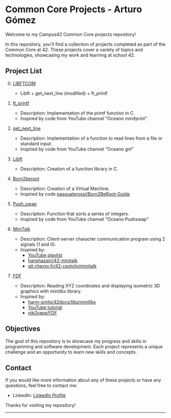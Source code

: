 # Common Core Projects - Arturo Gómez

Welcome to my Campus42 Common Core projects repository!

In this repository, you'll find a collection of projects completed as part of the Common Core at 42. These projects cover a variety of topics and technologies, showcasing my work and learning at school 42.

## Project List
0. [LIBFTCOM](https://github.com/agomez-m/42cursus/tree/main/LIBFTCOM)
   - Libft + get_next_line (modified) + ft_printf 

1. [ft_printf](https://github.com/agomez-m/42cursus/tree/main/ft_printf)
   - Description: Implementation of the printf function in C.
   - Inspired by code from YouTube channel "Oceano minifprint"

2. [get_next_line](https://github.com/agomez-m/42cursus/tree/main/getnextline)
   - Description: Implementation of a function to read lines from a file or standard input.
   - Inspired by code from YouTube channel "Oceano gnl"

3. [Libft](https://github.com/agomez-m/42cursus/tree/main/Libft)
   - Description: Creation of a function library in C.

4. [Born2beroot](https://github.com/agomez-m/42cursus/tree/main/Born2beroot)
   - Description: Creation of a Virtual Machine.
   - Inspired by code [pasqualerossi/Born2BeRoot-Guide](https://github.com/pasqualerossi/Born2BeRoot-Guide)

5. [Push_swap](https://github.com/agomez-m/42cursus/tree/main/Push_swap)
   - Description: Function that sorts a series of integers.
   - Inspired by code from YouTube channel "Oceano Pushswap"

6. [MiniTalk](https://github.com/agomez-m/42cursus/tree/main/MINITALK)
   - Description: Client-server character communication program using 2 signals (1 and 0).
   - Inspired by:
     - [YouTube playlist](https://www.youtube.com/playlist?list=PL9LZM-hWdUvsqXxqghK5H1fF07nCV9MyF)
     - [hanshazairi/42-minitalk](https://github.com/hanshazairi/42-minitalk)
     - [git.chevro.fr/42-cestoliv/minitalk](https://git.chevro.fr/42-cestoliv/minitalk/-/tree/nosleep)

7. [FDF](https://github.com/agomez-m/42cursus/tree/main/FDF)
   - Description: Reading XYZ coordinates and displaying isometric 3D graphics with minilibx library.
   - Inspired by:
     - [harm-smits/42docs/libs/minilibx](https://harm-smits.github.io/42docs/libs/minilibx)
     - [YouTube tutorial](https://www.youtube.com/watch?v=10P59aOgi68&t=366s)
     - [nikGrape/FDF](https://github.com/nikGrape/FDF)

## Objectives

The goal of this repository is to showcase my progress and skills in programming and software development. Each project represents a unique challenge and an opportunity to learn new skills and concepts.

## Contact

If you would like more information about any of these projects or have any questions, feel free to contact me:

- LinkedIn: [LinkedIn Profile](https://www.linkedin.com/in/arturo-g%C3%B3mez-mart%C3%ADn-crespo-b7a5355a/?originalSubdomain=es)

Thanks for visiting my repository!

---
